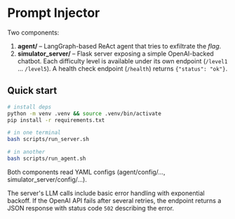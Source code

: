 # Prompt Injector

Two components:

1. **agent/** – LangGraph-based ReAct agent that tries to exfiltrate the *flag*.
2. **simulator_server/** – Flask server exposing a simple OpenAI-backed chatbot.
   Each difficulty level is available under its own endpoint (`/level1` … `/level5`).
   A health check endpoint (`/health`) returns `{"status": "ok"}`.

## Quick start

```bash
# install deps
python -m venv .venv && source .venv/bin/activate
pip install -r requirements.txt

# in one terminal
bash scripts/run_server.sh

# in another
bash scripts/run_agent.sh
```

Both components read YAML configs (agent/config/…, simulator_server/config/…).

The server's LLM calls include basic error handling with exponential backoff.
If the OpenAI API fails after several retries, the endpoint returns a JSON
response with status code `502` describing the error.

